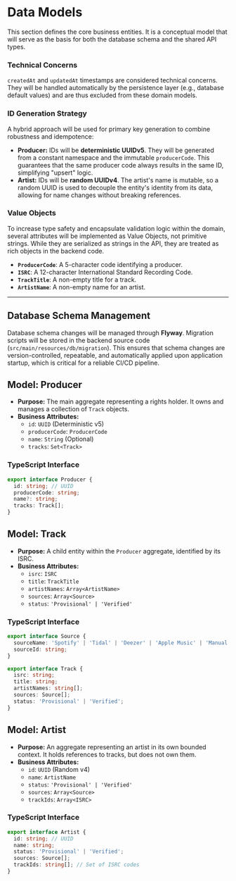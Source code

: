 # Data Models

This section defines the core business entities. It is a conceptual model that will serve as the basis for both the database schema and the shared API types.

### Technical Concerns

`createdAt` and `updatedAt` timestamps are considered technical concerns. They will be handled automatically by the persistence layer (e.g., database default values) and are thus excluded from these domain models.

### ID Generation Strategy

A hybrid approach will be used for primary key generation to combine robustness and idempotence:
*   **Producer:** IDs will be **deterministic UUIDv5**. They will be generated from a constant namespace and the immutable `producerCode`. This guarantees that the same producer code always results in the same ID, simplifying "upsert" logic.
*   **Artist:** IDs will be **random UUIDv4**. The artist's name is mutable, so a random UUID is used to decouple the entity's identity from its data, allowing for name changes without breaking references.

### Value Objects

To increase type safety and encapsulate validation logic within the domain, several attributes will be implemented as Value Objects, not primitive strings. While they are serialized as strings in the API, they are treated as rich objects in the backend code.
*   **`ProducerCode`**: A 5-character code identifying a producer.
*   **`ISRC`**: A 12-character International Standard Recording Code.
*   **`TrackTitle`**: A non-empty title for a track.
*   **`ArtistName`**: A non-empty name for an artist.

---

## Database Schema Management

Database schema changes will be managed through **Flyway**. Migration scripts will be stored in the backend source code (`src/main/resources/db/migration`). This ensures that schema changes are version-controlled, repeatable, and automatically applied upon application startup, which is critical for a reliable CI/CD pipeline.

## Model: Producer

*   **Purpose:** The main aggregate representing a rights holder. It owns and manages a collection of `Track` objects.
*   **Business Attributes:**
    *   `id`: `UUID` (Deterministic v5)
    *   `producerCode`: `ProducerCode`
    *   `name`: `String` (Optional)
    *   `tracks`: `Set<Track>`

### TypeScript Interface
```typescript
export interface Producer {
  id: string; // UUID
  producerCode: string;
  name?: string;
  tracks: Track[];
}
```

## Model: Track

*   **Purpose:** A child entity within the `Producer` aggregate, identified by its ISRC.
*   **Business Attributes:**
    *   `isrc`: `ISRC`
    *   `title`: `TrackTitle`
    *   `artistNames`: `Array<ArtistName>`
    *   `sources`: `Array<Source>`
    *   `status`: `'Provisional' | 'Verified'`

### TypeScript Interface
```typescript
export interface Source {
  sourceName: 'Spotify' | 'Tidal' | 'Deezer' | 'Apple Music' | 'Manual';
  sourceId: string;
}

export interface Track {
  isrc: string;
  title: string;
  artistNames: string[];
  sources: Source[];
  status: 'Provisional' | 'Verified';
}
```

## Model: Artist

*   **Purpose:** An aggregate representing an artist in its own bounded context. It holds references to tracks, but does not own them.
*   **Business Attributes:**
    *   `id`: `UUID` (Random v4)
    *   `name`: `ArtistName`
    *   `status`: `'Provisional' | 'Verified'`
    *   `sources`: `Array<Source>`
    *   `trackIds`: `Array<ISRC>`

### TypeScript Interface
```typescript
export interface Artist {
  id: string; // UUID
  name: string;
  status: 'Provisional' | 'Verified';
  sources: Source[];
  trackIds: string[]; // Set of ISRC codes
}
```
